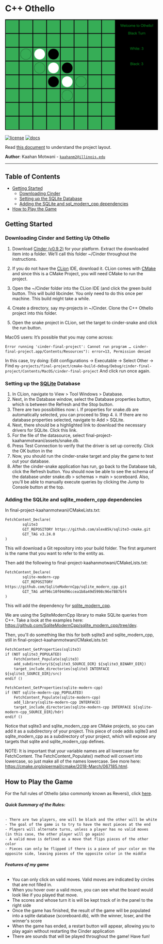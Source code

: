 # **C++ Othello**

![](assets/game_image.png)

[![license](https://img.shields.io/badge/license-MIT-green)](LICENSE)
[![docs](https://img.shields.io/badge/docs-yes-brightgreen)](docs/README.md)

Read [this document](https://cliutils.gitlab.io/modern-cmake/chapters/basics/structure.html) to understand the project
layout.

**Author**: Kaahan Motwani - [`kaahanm2@illinois.edu`](mailto:example@illinois.edu)

---

## **Table of Contents**
- [Getting Started](#getting-started)
    - [Downloading Cinder](#downloading-cinder-and-setting-up-othello)
    - [Setting up the SQLite Database](#setting-up-the-sqlite-database)
    - [Adding the SQLite and sql_modern_cpp dependencies](#adding-the-sqlite-and-sqlite_modern_cpp-dependencies)
- [How to Play the Game](#how-to-play-the-game)    

## **Getting Started**

### Downloading Cinder and Setting Up Othello ###

1. Download [Cinder (v0.9.2)](https://libcinder.org/) for your platform. 
Extract the downloaded item into a folder. 
We’ll call this folder ~/Cinder throughout the instructions.

2. If you do not have the [CLion](https://www.jetbrains.com/clion/) IDE, 
download it. CLion comes with [CMake](https://cmake.org/) and since this 
is a CMake Project, you will need CMake to run the project.

2. Open the ~/Cinder folder into the CLion IDE (and click the green build button. 
This will build libcinder. You only need to do this once 
per machine. This build might take a while.

3. Create a directory, say my-projects in ~/Cinder. 
Clone the C++ Othello project into this folder.

4. Open the snake project in CLion, set the target to 
cinder-snake and click the run button.

MacOS users: It’s possible that you may come across:

```
Error running 'cinder-final-project': Cannot run program … cinder-final-project.app/Contents/Resources"): error=13, Permission denied
```

In this case, try doing: Edit configurations -> Executable -> Select Other -> 
Find ```my-projects/final-project/cmake-build-debug/Debug/cinder-final-project/Contents/MacOS/cinder-final-project``` 
And click run once again.

### Setting up the [SQLite](https://www.sqlite.org/index.html) Database ###

1. In CLion, navigate to View > Tool Windows > Database.
2. Next, in the Database window, select the Database properties button, 
which is between the Refresh and the Stop button.
3. There are two possibilities now: i. If properties for snake.db are automatically selected, you can proceed to 
Step 4. ii. If there are no database properties selected, navigate to Add > SQLite.
4. Next, there should be a highlighted link to download the necessary drivers for SQLite. Click this link.
5. For the file of the datasource, select final-project-kaahanmotwani/assets/snake.db.
6. Press Test Connection to verify that the driver is set up correctly. Click the OK button in the
7. Now, you should run the cinder-snake target and play the game to test out your database.
8. After the cinder-snake application has run, go back to the Database tab, click the Refresh button. 
You should now be able to see the schema of the database under snake.db > schemas > main > scoreboard. 
Also, you’ll be able to manually execute queries by clicking the Jump to Console button at the top.

### Adding the SQLite and sqlite_modern_cpp dependencies ###

In final-project-kaahanmotwani/CMakeLists.txt:

``` 
FetchContent_Declare(
        sqlite3
        GIT_REPOSITORY https://github.com/alex85k/sqlite3-cmake.git
        GIT_TAG v3.24.0
)
```

This will download a Git repository into your build folder. 
The first argument is the name that you want to refer to the entity as.

Then add the following to final-project-kaahanmotwani/CMakeLists.txt:

```
FetchContent_Declare(
        sqlite-modern-cpp
        GIT_REPOSITORY https://github.com/SqliteModernCpp/sqlite_modern_cpp.git
        GIT_TAG a0f96c10f04d96ccea1b8a49d5998c96e7887bf4
)
```

This will add the dependency for [sqlite_modern_cpp](https://github.com/SqliteModernCpp/sqlite_modern_cpp).

We are using the SqliteModernCpp library to make SQLite queries from C++. Take a look at the examples 
here: https://github.com/SqliteModernCpp/sqlite_modern_cpp/tree/dev.

Then, you'll do something like this for both sqlite3 and sqlite_modern_cpp, 
still in final-project-kaahanmotwani/CMakeLists.txt:

```
FetchContent_GetProperties(sqlite3)
if (NOT sqlite3_POPULATED)
    FetchContent_Populate(sqlite3)
    add_subdirectory(${sqlite3_SOURCE_DIR} ${sqlite3_BINARY_DIR})
    target_include_directories(sqlite3 INTERFACE ${sqlite3_SOURCE_DIR}/src)
endif ()
```

```
FetchContent_GetProperties(sqlite-modern-cpp)
if (NOT sqlite-modern-cpp_POPULATED)
    FetchContent_Populate(sqlite-modern-cpp)
    add_library(sqlite-modern-cpp INTERFACE)
    target_include_directories(sqlite-modern-cpp INTERFACE ${sqlite-modern-cpp_SOURCE_DIR}/hdr)
endif ()
```

Notice that sqlite3 and sqlite_modern_cpp are CMake projects, so you can add it as a subdirectory of your project. 
This piece of code adds sqlite3 and sqlite_modern_cpp as a subdirectory of your project, which will expose any targets 
that sqlite and sqlite_modern_cpp defines.

NOTE: It is important that your variable names are all lowercase for FetchContent. 
The FetchContent_Populate(<name>) method will convert <name> into lowercase, so just make all of the names lowercase. 
See more here: https://cmake.org/pipermail/cmake/2018-March/067185.html.

## **How to Play the Game** ##

For the full rules of Othello (also commonly known as Reversi), click [here](https://en.wikipedia.org/wiki/Reversi).

###### **Quick Summary of the Rules:** 

    - There are two players, one will be black and the other will be white
    - The goal of the game is to try to have the most pieces at the end
    - Players will alternate turns, unless a player has no valid moves 
    (in this case, the other player will go again)
    - A valid move is defined as a move that flips pieces of the other color
    - Pieces can only be flipped if there is a piece of your color on the 
    opposite side, leaving pieces of the opposite color in the middle
    
###### **Features of my game**

 - You can only click on valid moves. Valid moves are indicated by circles
 that are not filled in.
 - When you hover over a valid move, you can see what the board would
 look like if you played that move.
 - The scores and whose turn it is will be kept track of 
 in the panel to the right side
 - Once the game has finished, the result of the game will be populated 
 into a sqlite database (scoreboard.db), with the winner, loser, and
 the winner's score
 - When the game has ended, a restart button will appear, allowing you to play
 again without restarting the Cinder application
 - There are sounds that will be played throughout the game! Have fun!
 
  
   


